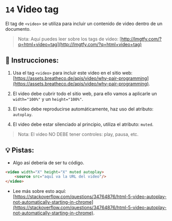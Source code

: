 # `14`  Video tag

El tag de `<video>` se utiliza para incluir un contenido de video dentro de un documento.

> Nota: Aquí puedes leer sobre los tags de video: [http://lmgtfy.com/?q=html+video+tag](http://lmgtfy.com/?q=html+video+tag)

## 📝 Instrucciones:

1. Usa el tag `<video>` para incluir este video en el sitio web: [https://assets.breatheco.de/apis/video/why-pair-programming](https://assets.breatheco.de/apis/video/why-pair-programming).

2. El video debe cubrir todo el sitio web, para ello vamos a aplicarle un `width="100%"` y un `height="100%"`.

3. El video debe reproducirse automáticamente, haz uso del atributo: `autoplay`.

4. El video debe estar silenciado al principio, utiliza el atributo: `muted`.

> Nota: El video NO DEBE tener controles: play, pausa, etc.

## 💡 Pistas:

+ Algo así deberia de ser tu código.

```html
<video width="X" height="X" muted autoplay>
	<source src="aquí va la URL del video"/>
</video>
```

+ Lee más sobre esto aquí: [https://stackoverflow.com/questions/34764876/html-5-video-autoplay-not-automatically-starting-in-chrome](https://stackoverflow.com/questions/34764876/html-5-video-autoplay-not-automatically-starting-in-chrome).